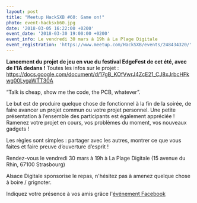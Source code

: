 ```yaml
---
layout: post
title: "Meetup HackSXB #60: Game on!"
photo: event-hacksxb60.jpg
date: '2018-03-05 16:22:00 +0200'
event_date: '2018-03-30 19:00:00 +0200'
event_info: Le vendredi 30 mars à 19h à La Plage Digitale
event_registration: 'https://www.meetup.com/HackSXB/events/248434320/'
---
```

**Lancement du projet de jeu en vue du festival EdgeFest de cet été, avec de l'IA dedans !** Toutes les infos sur le projet : https://docs.google.com/document/d/17gB_KOfVwrJ4ZcE21_CJ8xJrbcHFkwg00LygaWTT30A

“Talk is cheap, show me the code, the PCB, whatever”.

Le but est de produire quelque chose de fonctionnel à la fin de la soirée, de faire avancer un projet commun ou votre projet personnel. Une petite présentation à l’ensemble des participants est également appréciée ! Ramenez votre projet en cours, vos problèmes du moment, vos nouveaux gadgets !

Les règles sont simples : partager avec les autres, montrer ce que vous faites et faire preuve d’ouverture d’esprit !

Rendez-vous le vendredi 30 mars à 19h à La Plage Digitale (15 avenue du Rhin, 67100 Strasbourg)

Alsace Digitale sponsorise le repas, n'hésitez pas à amenez quelque chose à boire / grignoter. 

Indiquez votre présence à vos amis grâce l'[événement Facebook](https://www.facebook.com/events/441485813003193/)
